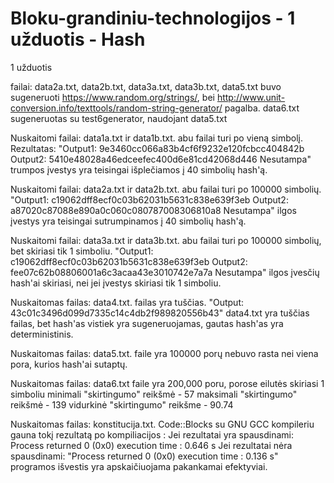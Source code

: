 # Bloku-grandiniu-technologijos - 1 užduotis - Hash

1 užduotis

failai: data2a.txt, data2b.txt, data3a.txt, data3b.txt, data5.txt buvo sugeneruoti https://www.random.org/strings/, bei http://www.unit-conversion.info/texttools/random-string-generator/ pagalba.
data6.txt sugeneruotas su test6generator, naudojant data5.txt

Nuskaitomi failai: data1a.txt ir data1b.txt.
abu failai turi po vieną simbolį.
Rezultatas:
"Output1: 9e3460cc066a83b4cf6f9232e120fcbcc404842b
Output2: 5410e48028a46edceefec400d6e81cd42068d446
Nesutampa"
trumpos įvestys yra teisingai išplečiamos į 40 simbolių hash'ą.


Nuskaitomi failai: data2a.txt ir data2b.txt.
abu failai turi po 100000 simbolių.
"Output1: c19062dff8ecf0c03b62031b5631c838e639f3eb
Output2: a87020c87088e890a0c060c080787008306810a8
Nesutampa"
ilgos įvestys yra teisingai sutrumpinamos į 40 simbolių hash'ą.


Nuskaitomi failai: data3a.txt ir data3b.txt.
abu failai turi po 100000 simbolių, bet skiriasi tik 1 simboliu.
"Output1: c19062dff8ecf0c03b62031b5631c838e639f3eb
Output2: fee07c62b08806001a6c3acaa43e3010742e7a7a
Nesutampa"
ilgos įvesčių hash'ai skiriasi, nei jei įvestys skiriasi tik 1 simboliu.


Nuskaitomas failas: data4.txt.
failas yra tuščias.
"Output: 43c01c3496d099d7335c14c4db2f989820556b43"
data4.txt yra tuščias failas, bet hash'as vistiek yra sugeneruojamas, gautas hash'as yra deterministinis.


Nuskaitomas failas: data5.txt.
faile yra 100000 porų
nebuvo rasta nei viena pora, kurios hash'ai sutaptų.

Nuskaitomas failas: data6.txt
faile yra 200,000 poru, porose eilutės skiriasi 1 simboliu
minimali "skirtingumo" reikšmė - 57
maksimali "skirtingumo" reikšmė - 139
vidurkinė "skirtingumo" reikšme - 90.74

Nuskaitomas failas: konstitucija.txt.
Code::Blocks su GNU GCC kompileriu gauna tokį rezultatą po kompiliacijos :
Jei rezultatai yra spausdinami: Process returned 0 (0x0)   execution time : 0.646 s
Jei rezultatai nėra spausdinami: "Process returned 0 (0x0)   execution time : 0.136 s"
programos išvestis yra apskaičiuojama pakankamai efektyviai.
